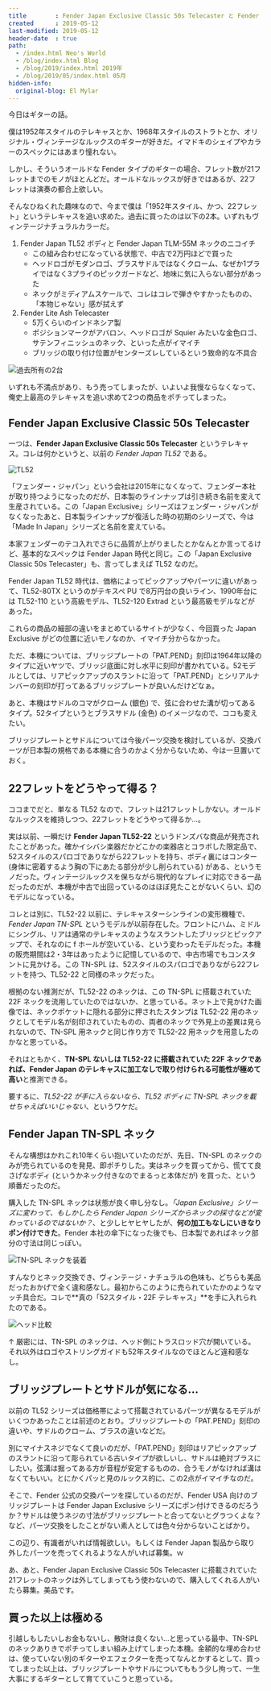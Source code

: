 ```yaml
---
title        : Fender Japan Exclusive Classic 50s Telecaster と Fender Japan TN-SPL ネックで真の22フレットテレキャスを手に入れた
created      : 2019-05-12
last-modified: 2019-05-12
header-date  : true
path:
  - /index.html Neo's World
  - /blog/index.html Blog
  - /blog/2019/index.html 2019年
  - /blog/2019/05/index.html 05月
hidden-info:
  original-blog: El Mylar
---
```


今日はギターの話。

僕は1952年スタイルのテレキャスとか、1968年スタイルのストラトとか、オリジナル・ヴィンテージなルックスのギターが好きだ。イマドキのシェイプやカラーのスペックにはあまり憧れない。

しかし、そういうオールドな Fender タイプのギターの場合、フレット数が21フレットまでのモノがほとんどだ。オールドなルックスが好きではあるが、22フレットは演奏の都合上欲しい。

そんなひねくれた趣味なので、今まで僕は「1952年スタイル、かつ、22フレット」というテレキャスを追い求めた。過去に買ったのは以下の2本。いずれもヴィンテージナチュラルカラーだ。

1. Fender Japan TL52 ボディと Fender Japan TLM-55M ネックのニコイチ
    - この組み合わせになっている状態で、中古で2万円ほどで買った
    - ヘッドロゴがモダンロゴ、ブラスサドルではなくクローム、なぜか1プライではなく3プライのピックガードなど、地味に気に入らない部分があった
    - ネックがミディアムスケールで、コレはコレで弾きやすかったものの、「本物じゃない」感が拭えず
2. Fender Lite Ash Telecaster
    - 5万くらいのインドネシア製
    - ポジションマークがアバロン、ヘッドロゴが Squier みたいな金色ロゴ、サテンフィニッシュのネック、といった点がイマイチ
    - ブリッジの取り付け位置がセンターズレしているという致命的な不具合

![過去所有の2台](/music/gears/guitar-03-fenderliteashtl-05.jpg)

いずれも不満点があり、もう売ってしまったが、いよいよ我慢ならなくなって、俺史上最高のテレキャスを追い求めて2つの商品をポチってしまった。

## Fender Japan Exclusive Classic 50s Telecaster

一つは、**Fender Japan Exclusive Classic 50s Telecaster** というテレキャス。コレは何かというと、以前の *Fender Japan TL52* である。

![TL52](/music/gears/guitar-03-fjec50stele-01.jpg)

「フェンダー・ジャパン」という会社は2015年になくなって、フェンダー本社が取り持つようになったのだが、日本製のラインナップは引き続き名前を変えて生産されている。この「Japan Exclusive」シリーズはフェンダー・ジャパンがなくなったあと、日本製ラインナップが復活した時の初期のシリーズで、今は「Made In Japan」シリーズと名前を変えている。

本家フェンダーのテコ入れでさらに品質が上がりましたとかなんとか言ってるけど、基本的なスペックは Fender Japan 時代と同じ。この「Japan Exclusive Classic 50s Telecaster」も、言ってしまえば TL52 なのだ。

Fender Japan TL52 時代は、価格によってピックアップやパーツに違いがあって、TL52-80TX というのがテキスペ PU で8万円台の良いライン、1990年台には TL52-110 という高級モデル、TL52-120 Extrad という最高級モデルなどがあった。

これらの商品の細部の違いをまとめているサイトが少なく、今回買った Japan Exclusive がどの位置に近いモノなのか、イマイチ分からなかった。

ただ、本機については、ブリッジプレートの「PAT.PEND」刻印は1964年以降のタイプに近いヤツで、ブリッジ底面に対し水平に刻印が書かれている。52モデルとしては、リアピックアップのスラントに沿って「PAT.PEND」とシリアルナンバーの刻印が打ってあるブリッジプレートが良いんだけどなぁ。

あと、本機はサドルのコマがクローム (銀色) で、弦に合わせた溝が切ってあるタイプ。52タイプというとブラスサドル (金色) のイメージなので、ココも変えたい。

ブリッジプレートとサドルについては今後パーツ交換を検討しているが、交換パーツが日本製の規格である本機に合うのかよく分からないため、今は一旦置いておく。

## 22フレットをどうやって得る？

ココまでだと、単なる TL52 なので、フレットは21フレットしかない。オールドなルックスを維持しつつ、22フレットをどうやって得るか…。

実は以前、一瞬だけ **Fender Japan TL52-22** というドンズバな商品が発売されたことがあった。確かイシバシ楽器だかどこかの楽器店とコラボした限定品で、52スタイルのスパロゴでありながら22フレットを持ち、ボディ裏にはコンター (身体に密着するよう胸の下にあたる部分が少し削られている) がある、というモノだった。ヴィンテージルックスを保ちながら現代的なプレイに対応できる一品だったのだが、本機が中古で出回っているのはほぼ見たことがないくらい、幻のモデルになっている。

コレとは別に、TL52-22 以前に、テレキャスターシンラインの変形機種で、*Fender Japan TN-SPL* というモデルが以前存在した。フロントにハム、ミドルにシングル、リアは通常のテレキャスのようなスラントしたブリッジとピックアップで、それなのに f ホールが空いている、という変わったモデルだった。本機の販売期間は2・3年はあったように記憶しているので、中古市場でもコンスタントに見かける。この TN-SPL は、52スタイルのスパロゴでありながら22フレットを持つ、TL52-22 と同様のネックだった。

根拠のない推測だが、TL52-22 のネックは、この TN-SPL に搭載されていた 22F ネックを流用していたのではないか、と思っている。ネット上で見かけた画像では、ネックポケットに隠れる部分に押されたスタンプは TL52-22 用のネックとしてモデル名が刻印されていたものの、両者のネックで外見上の差異は見られないので、TN-SPL 用ネックと同じ作り方で TL52-22 用ネックを用意したのかなと思っている。

それはともかく、**TN-SPL ないしは TL52-22 に搭載されていた 22F ネックであれば、Fender Japan のテレキャスに加工なしで取り付けられる可能性が極めて高い**と推測できる。

要するに、*TL52-22 が手に入らないなら、TL52 ボディに TN-SPL ネックを載せちゃえばいいじゃない*、というワケだ。

## Fender Japan TN-SPL ネック

そんな構想はかれこれ10年くらい抱いていたのだが、先日、TN-SPL のネックのみが売られているのを発見、即ポチりした。実はネックを買ってから、慌てて良さげなボディ (というかネック付きなのでまるっと本体だが) を買った、という順番だったのだ。

購入した TN-SPL ネックは状態が良く申し分なし。*「Japan Exclusive」シリーズに変わって、もしかしたら Fender Japan シリーズからネックの採寸などが変わっているのではないか？*、と少しヒヤヒヤしたが、**何の加工もなしにいきなりポン付けできた**。Fender 本社の傘下になった後でも、日本製であればネック部分の寸法は同じっぽい。

![TN-SPL ネックを装着](/music/gears/guitar-03-fjec50stele-02.jpg)

すんなりとネック交換でき、ヴィンテージ・ナチュラルの色味も、どちらも美品だったおかげで全く違和感なし。最初からこのように売られていたかのようなマッチ具合だ。コレで**真の「52スタイル・22F テレキャス」**を手に入れられたのである。

![ヘッド比較](/music/gears/guitar-03-fjec50stele-03.jpg)

↑ 厳密には、TN-SPL のネックは、ヘッド側にトラスロッド穴が開いている。それ以外はロゴやストリングガイドも52年スタイルなのでほとんど違和感なし。

## ブリッジプレートとサドルが気になる…

以前の TL52 シリーズは価格帯によって搭載されているパーツが異なるモデルがいくつかあったことは前述のとおり。ブリッジプレートの「PAT.PEND」刻印の違いや、サドルのクローム、ブラスの違いなどだ。

別にマイナスネジでなくて良いのだが、「PAT.PEND」刻印はリアピックアップのスラントに沿って彫られている古いタイプが欲しいし、サドルは絶対ブラスにしたい。弦溝は掘ってある方が音程が安定するものの、合うモノがなければ溝はなくてもいい。とにかくパッと見のルックス的に、この2点がイマイチなのだ。

そこで、Fender 公式の交換パーツを探しているのだが、Fender USA 向けのブリッジプレートは Fender Japan Exclusive シリーズにポン付けできるのだろうか？サドルは使うネジの寸法がブリッジプレートと合ってないとグラつくよな？など、パーツ交換をしたことがない素人としては色々分からないことばかり。

この辺り、有識者がいれば情報欲しい。もしくは Fender Japan 製品から取り外したパーツを売ってくれるような人がいれば募集。ｗ

あ、あと、Fender Japan Exclusive Classic 50s Telecaster に搭載されていた21フレットのネックは外してしまってもう使わないので、購入してくれる人がいたら募集。美品です。

## 買った以上は極める

引越しもしたいしお金もないし、散財は良くない…と思っている最中、TN-SPL のネックありきでポチってしまい組み上げてしまった本機。金額的な埋め合わせは、使っていない別のギターやエフェクターを売ってなんとかするとして、買ってしまった以上は、ブリッジプレートやサドルについてももう少し拘って、一生大事にするギターとして育てていこうと思っている。
